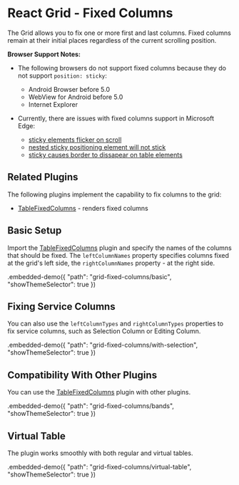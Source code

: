 # React Grid - Fixed Columns

The Grid allows you to fix one or more first and last columns. Fixed columns remain at their initial places regardless of the current scrolling position.

**Browser Support Notes:**

- The following browsers do not support fixed columns because they do not support `position: sticky`:
  - Android Browser before 5.0
  - WebView for Android before 5.0
  - Internet Explorer

- Currently, there are issues with fixed columns support in Microsoft Edge:
  - [sticky elements flicker on scroll](https://developer.microsoft.com/en-us/microsoft-edge/platform/issues/18769340/)
  - [nested sticky positioning element will not stick](https://developer.microsoft.com/en-us/microsoft-edge/platform/issues/18940617/)
  - [sticky causes border to dissapear on table elements](https://developer.microsoft.com/en-us/microsoft-edge/platform/issues/16792336/)

## Related Plugins

The following plugins implement the capability to fix columns to the grid:

- [TableFixedColumns](../reference/table-fixed-columns.md) - renders fixed columns

## Basic Setup

Import the [TableFixedColumns](../reference/table-fixed-columns.md) plugin and specify the names of the columns that should be fixed. The `leftColumnNames` property specifies columns fixed at the grid's left side, the `rightColumnNames` property - at the right side.

.embedded-demo({ "path": "grid-fixed-columns/basic", "showThemeSelector": true })

## Fixing Service Columns

You can also use the `leftColumnTypes` and `rightColumnTypes` properties to fix service columns, such as Selection Column or Editing Column.

.embedded-demo({ "path": "grid-fixed-columns/with-selection", "showThemeSelector": true })

## Compatibility With Other Plugins

You can use the [TableFixedColumns](../reference/table-fixed-columns.md) plugin with other plugins.

.embedded-demo({ "path": "grid-fixed-columns/bands", "showThemeSelector": true })

## Virtual Table

The plugin works smoothly with both regular and virtual tables.

.embedded-demo({ "path": "grid-fixed-columns/virtual-table", "showThemeSelector": true })
